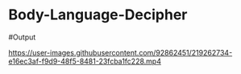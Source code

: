 # Body-Language-Decipher
#Output

https://user-images.githubusercontent.com/92862451/219262734-e16ec3af-f9d9-48f5-8481-23fcba1fc228.mp4

